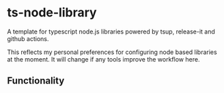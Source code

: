 # ts-node-library

A template for typescript node.js libraries powered by tsup, release-it and github actions. 

This reflects my personal preferences for configuring node based libraries at the moment. It will change if any tools improve the workflow here.

## Functionality

